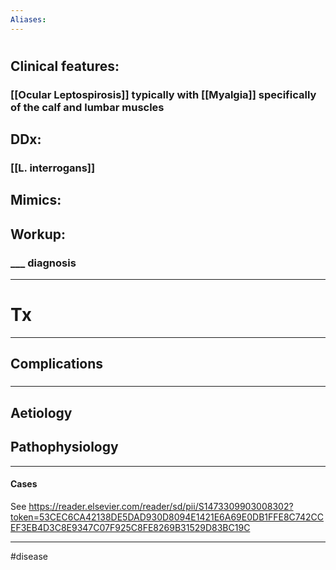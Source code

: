 ```yaml
---
Aliases:
---
```

# 
## Clinical features:
### [[Ocular Leptospirosis]] typically with [[Myalgia]] specifically of the calf and lumbar muscles
## DDx:
### [[L. interrogans]]
## Mimics:
###
## Workup:
### ___ diagnosis
---
# Tx

---
## Complications
###

---
## Aetiology
## Pathophysiology

---
#### Cases
See https://reader.elsevier.com/reader/sd/pii/S1473309903008302?token=53CEC6CA42138DE5DAD930D8094E1421E6A69E0DB1FFE8C742CCEF3EB4D3C8E9347C07F925C8FE8269B31529D83BC19C

---
#disease 